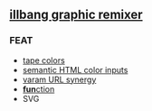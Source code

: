 ## [illbang graphic remixer](https://s9a.page/illbang)

### FEAT

* [tape colors](https://s9a.page/tape)
* [semantic HTML color inputs](index.html)
* [varam URL synergy](https://ryanve.github.io/varam)
* [**fun**ction](deejay.js)
* SVG

